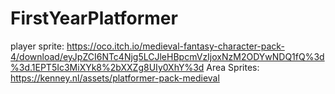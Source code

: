 # FirstYearPlatformer
player sprite: https://oco.itch.io/medieval-fantasy-character-pack-4/download/eyJpZCI6NTc4Njg5LCJleHBpcmVzIjoxNzM2ODYwNDQ1fQ%3d%3d.1EPT5Ic3MiXYk8%2bXXZg8UIy0XhY%3d
Area Sprites: https://kenney.nl/assets/platformer-pack-medieval